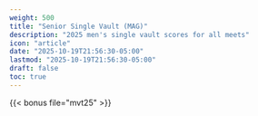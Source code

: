 ```yaml
---
weight: 500
title: "Senior Single Vault (MAG)"
description: "2025 men's single vault scores for all meets"
icon: "article"
date: "2025-10-19T21:56:30-05:00"
lastmod: "2025-10-19T21:56:30-05:00"
draft: false
toc: true
---
```


{{< bonus file="mvt25" >}}